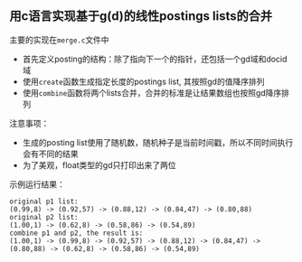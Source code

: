 ## 用c语言实现基于g(d)的线性postings lists的合并

主要的实现在`merge.c`文件中

* 首先定义posting的结构：除了指向下一个的指针，还包括一个gd域和docid域
* 使用`create`函数生成指定长度的postings list, 其按照gd的值降序排列
* 使用`combine`函数将两个lists合并，合并的标准是让结果数组也按照gd降序排列

注意事项：
* 生成的posting list使用了随机数，随机种子是当前时间戳，所以不同时间执行会有不同的结果
* 为了美观，float类型的gd只打印出来了两位


示例运行结果：
```
original p1 list:
(0.99,8) -> (0.92,57) -> (0.88,12) -> (0.84,47) -> (0.80,88)
original p2 list:
(1.00,1) -> (0.62,8) -> (0.58,86) -> (0.54,89)
combine p1 and p2, the result is:
(1.00,1) -> (0.99,8) -> (0.92,57) -> (0.88,12) -> (0.84,47) -> (0.80,88) -> (0.62,8) -> (0.58,86) -> (0.54,89)
```
